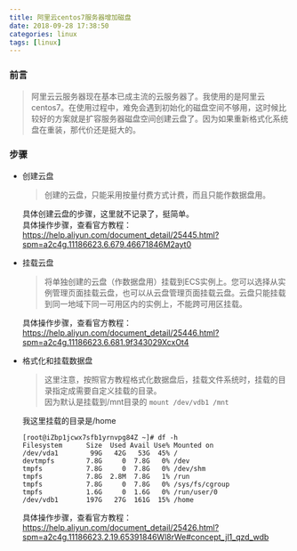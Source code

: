 ```yaml
---
title: 阿里云centos7服务器增加磁盘
date: 2018-09-28 17:38:50
categories: linux
tags: [linux]
---
```

### 前言
> 阿里云云服务器现在基本已成主流的云服务器了。我使用的是阿里云centos7。在使用过程中，难免会遇到初始化的磁盘空间不够用，这时候比较好的方案就是扩容服务器磁盘空间创建云盘了。因为如果重新格式化系统盘在重装，那代价还是挺大的。

<!-- more -->

### 步骤

- 创建云盘  
    > 创建的云盘，只能采用按量付费方式计费，而且只能作数据盘用。 
    
    具体创建云盘的步骤，这里就不记录了，挺简单。  
    具体操作步骤，查看官方教程：https://help.aliyun.com/document_detail/25445.html?spm=a2c4g.11186623.6.679.46671846M2ayt0

- 挂载云盘
    > 将单独创建的云盘（作数据盘用）挂载到ECS实例上。您可以选择从实例管理页面挂载云盘，也可以从云盘管理页面挂载云盘。云盘只能挂载到同一地域下同一可用区内的实例上，不能跨可用区挂载。

    具体操作步骤，查看官方教程：https://help.aliyun.com/document_detail/25446.html?spm=a2c4g.11186623.6.681.9f343029XcxOt4
- 格式化和挂载数据盘
    > 这里注意，按照官方教程格式化数据盘后，挂载文件系统时，挂载的目录指定成需要自定义挂载的目录。  
    因为默认是挂载到/mnt目录的 `mount /dev/vdb1 /mnt`

    我这里挂载的目录是/home
    ```
    [root@iZbp1jcwx7sfb1yrnvpg84Z ~]# df -h
    Filesystem      Size  Used Avail Use% Mounted on
    /dev/vda1        99G   42G   53G  45% /
    devtmpfs        7.8G     0  7.8G   0% /dev
    tmpfs           7.8G     0  7.8G   0% /dev/shm
    tmpfs           7.8G  2.8M  7.8G   1% /run
    tmpfs           7.8G     0  7.8G   0% /sys/fs/cgroup
    tmpfs           1.6G     0  1.6G   0% /run/user/0
    /dev/vdb1       197G   27G  161G  15% /home
    
    ```
    具体操作步骤，查看官方教程：https://help.aliyun.com/document_detail/25426.html?spm=a2c4g.11186623.2.19.65391846Wl8rWe#concept_jl1_qzd_wdb

